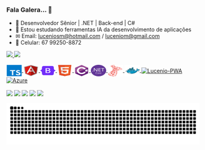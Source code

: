 ### Fala Galera... 👋
- 🔭 Desenvolvedor Sênior | .NET | Back-end | C#
- 🌱 Estou estudando ferramentas IA da desenvolvimento de aplicações
- ✉  Email: luceniosm@hotmail.com / luceniom@gmail.com
- 📱  Celular: 67 99250-8872

<div>
  <a href="https://github.com/luceniosm">
  <img height="180em" src="https://github-readme-stats.vercel.app/api?username=luceniosm&show_icons=true&theme=dracula&include_all_commits=true&count_private=true"/>
  <img height="180em" src="https://github-readme-stats.vercel.app/api/top-langs/?username=luceniosm&layout=compact&langs_count=7&theme=dracula"/>
</div>
  
  
<div style="display: inline_block"><br>  
  <img align="center" alt="Lucenio-Ts" height="30" width="40" src="https://raw.githubusercontent.com/devicons/devicon/master/icons/typescript/typescript-plain.svg">
  <img align="center" alt="Lucenio-Angular" height="30" width="40" src="https://raw.githubusercontent.com/devicons/devicon/master/icons/angularjs/angularjs-original.svg">
  <img align="center" alt="Lucenio-bootstrap" height="30" width="40" src="https://raw.githubusercontent.com/devicons/devicon/master/icons/bootstrap/bootstrap-plain.svg">  
  <img align="center" alt="Lucenio-HTML" height="30" width="40" src="https://raw.githubusercontent.com/devicons/devicon/master/icons/html5/html5-original.svg">  
  <img align="center" alt="Lucenio-Csharp" height="30" width="40" src="https://raw.githubusercontent.com/devicons/devicon/master/icons/csharp/csharp-original.svg">
  <img align="center" alt="Lucenio-Csharp" height="30" width="40" src="https://raw.githubusercontent.com/devicons/devicon/master/icons/dotnetcore/dotnetcore-original.svg">
  <img align="center" alt="Lucenio-SqlServer" height="30" width="40" style= "background-color: white!important" src="https://raw.githubusercontent.com/devicons/devicon/master/icons/microsoftsqlserver/microsoftsqlserver-plain.svg">
  <img align="center" alt="Lucenio-Docker" height="30" width="40" src="https://raw.githubusercontent.com/devicons/devicon/master/icons/docker/docker-original.svg">  
  <img align="center" alt="Lucenio-PWA" height="30" width="40" src="https://github.com/webmaxru/progressive-web-apps-logo/blob/master/pwalogo.svg">  
  <img align="center" alt="Azure" height="30" width="40" src="https://uxwing.com/wp-content/themes/uxwing/download/10-brands-and-social-media/azure.svg">
</div>
<br/>
<div>   
  <a href="https://instagram.com/luceniom" target="_blank"><img src="https://img.shields.io/badge/-Instagram-%23E4405F?style=for-the-badge&logo=instagram&logoColor=white" target="_blank"></a>
  <a href="https://www.facebook.com/lucenio" target="_blank"><img src="https://img.shields.io/badge/Facebook-1877F2?style=for-the-badge&logo=facebook&logoColor=white" target="_blank"></a>
  <a href = "mailto:luceniom@gmail.com"><img src="https://img.shields.io/badge/-Gmail-%23333?style=for-the-badge&logo=gmail&logoColor=white" target="_blank"></a>
  <a href = "https://wa.me/5567992508872"><img src="https://img.shields.io/badge/WhatsApp-25D366?style=for-the-badge&logo=whatsapp&logoColor=white" target="_blank"></a>
  <a href="https://www.linkedin.com/in/lucenio-marques" target="_blank"><img src="https://img.shields.io/badge/-LinkedIn-%230077B5?style=for-the-badge&logo=linkedin&logoColor=white" target="_blank"></a> 

  ![Snake animation](https://github.com/luceniosm/luceniosm/blob/output/github-contribution-grid-snake.svg)

</div>
<!--
**Luceniosm/Luceniosm** is a ✨ _special_ ✨ repository because its `README.md` (this file) appears on your GitHub profile.

Here are some ideas to get you started:

- 🔭 Hoje eu trabalho com C# no backend e Angular no frontend
- 🌱 Estou estudando ferramentas de IA com Crypto
- 👯 I’m looking to collaborate on ...
- 🤔 I’m looking for help with ...
- 💬 Ask me about ...
- 📫 How to reach me: ...
- 😄 Pronouns: ...
- ⚡ Fun fact: ...
-->
